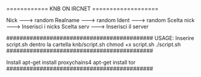

============ KNB ON IRCNET ===================

Nick        ---> random
Realname    ---> random
Ident       ---> random
Scelta nick ---> Inserisci i nicks 
Scelta serv ---> Inserisci il server

############################################
USAGE: Inserire script.sh dentro la cartella knb/script.sh
       chmod +x script.sh
       ./script.sh
############################################

Install
    apt-get install proxychains4
    apt-get install tor
############################################
